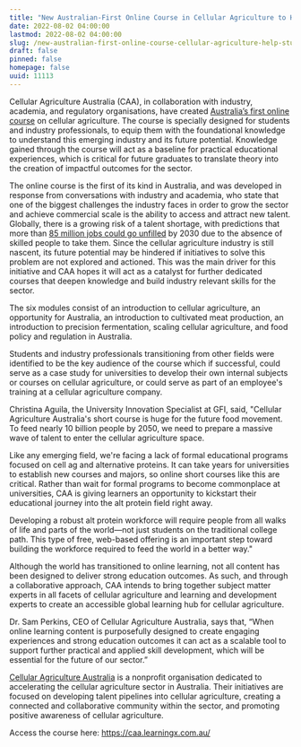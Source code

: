 ```yaml
---
title: "New Australian-First Online Course in Cellular Agriculture to Help Students and Professionals Break into the Sector"
date: 2022-08-02 04:00:00
lastmod: 2022-08-02 04:00:00
slug: /new-australian-first-online-course-cellular-agriculture-help-students-and-professionals
draft: false
pinned: false
homepage: false
uuid: 11113
---
```

<p>Cellular Agriculture Australia (CAA), in collaboration with industry, academia, and regulatory organisations, have created <a href="https://caa.learningx.com.au/">Australia’s first online course</a> on cellular agriculture. The course is specially designed for students and industry professionals, to equip them with the foundational knowledge to understand this emerging industry and its future potential. Knowledge gained through the course will act as a baseline for practical educational experiences, which is critical for future graduates to translate theory into the creation of impactful outcomes for the sector.</p>
<p>The online course is the first of its kind in Australia, and was developed in response from conversations with industry and academia, who state that one of the biggest challenges the industry faces in order to grow the sector and achieve commercial scale is the ability to access and attract new talent. Globally, there is a growing risk of a talent shortage, with predictions that more than <a href="https://www.kornferry.com/insights/this-week-in-leadership/talent-crunch-future-of-work">85 million jobs could go unfilled</a> by 2030 due to the absence of skilled people to take them. Since the cellular agriculture industry is still nascent, its future potential may be hindered if initiatives to solve this problem are not explored and actioned. This was the main driver for this initiative and CAA hopes it will act as a catalyst for further dedicated courses that deepen knowledge and build industry relevant skills for the sector.</p>
<p>The six modules consist of an introduction to cellular agriculture, an opportunity for Australia, an introduction to cultivated meat production, an introduction to precision fermentation, scaling cellular agriculture, and food policy and regulation in Australia.</p>
<p>Students and industry professionals transitioning from other fields were identified to be the key audience of the course which if successful, could serve as a case study for universities to develop their own internal subjects or courses on cellular agriculture, or could serve as part of an employee's training at a cellular agriculture company. </p>
<p>Christina Aguila, the University Innovation Specialist at GFI, said, "Cellular Agriculture Australia's short course is huge for the future food movement. To feed nearly 10 billion people by 2050, we need to prepare a massive wave of talent to enter the cellular agriculture space.</p>
<p>Like any emerging field, we're facing a lack of formal educational programs focused on cell ag and alternative proteins. It can take years for universities to establish new courses and majors, so online short courses like this are critical. Rather than wait for formal programs to become commonplace at universities, CAA is giving learners an opportunity to kickstart their educational journey into the alt protein field right away.</p>
<p>Developing a robust alt protein workforce will require people from all walks of life and parts of the world—not just students on the traditional college path. This type of free, web-based offering is an important step toward building the workforce required to feed the world in a better way."</p>
<p>Although the world has transitioned to online learning, not all content has been designed to deliver strong education outcomes. As such, and through a collaborative approach, CAA intends to bring together subject matter experts in all facets of cellular agriculture and learning and development experts to create an accessible global learning hub for cellular agriculture.</p>
<p>Dr. Sam Perkins, CEO of Cellular Agriculture Australia, says that, “When online learning content is purposefully designed to create engaging experiences and strong education outcomes it can act as a scalable tool to support further practical and applied skill development, which will be essential for the future of our sector.”</p>
<p><a href="https://cellularagricultureaustralia.org/">Cellular Agriculture Australia</a> is a nonprofit organisation dedicated to accelerating the cellular agriculture sector in Australia. Their initiatives are focused on developing talent pipelines into cellular agriculture, creating a connected and collaborative community within the sector, and promoting positive awareness of cellular agriculture.</p>
<p>Access the course here: <a href="https://caa.learningx.com.au/">https://caa.learningx.com.au/</a></p>

